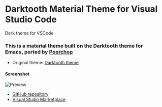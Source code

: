 # Darktooth Material Theme for Visual Studio Code
Dark theme for VSCode

### This is a material theme built on the Darktooth theme for Emacs, ported by [Poorchop](https://marketplace.visualstudio.com/publishers/Poorchop)

* Original theme: [Darktooth theme](https://marketplace.visualstudio.com/items?itemName=Poorchop.theme-darktooth)

#### Screenshot
![Preview](https://user-images.githubusercontent.com/24573924/87095384-0872d080-c217-11ea-972e-86f7a4e5e3ab.png)


* [GitHub repository](https://github.com/pedrotpo/darktooth_material_theme)
* [Visual Studio Marketplace](https://marketplace.visualstudio.com/items?itemName=pedrotpo.theme-darktooth-material)
